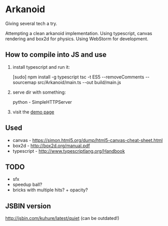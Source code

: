 # Arkanoid

Giving several tech a try.

Attempting a clean arkanoid implementation.
Using typescript, canvas rendering and box2d for physics.
Using WebStorm for development.



## How to compile into JS and use

1. install typescript and run it:

    [sudo] npm install -g typescript
    tsc -t ES5 --removeComments --sourcemap src/Arkanoid/main.ts --out build/main.js

2. serve dir with something:

    python - SimpleHTTPServer

3. visit the [demo page](http://127.0.01:8000/demo.html)



## Used

* canvas - <https://simon.html5.org/dump/html5-canvas-cheat-sheet.html>
* box2d - <http://box2d.org/manual.pdf>
* typescript - <http://www.typescriptlang.org/Handbook>



## TODO

* sfx
* speedup ball?
* bricks with multiple hits? + opacity?



## JSBIN version

<http://jsbin.com/kuhure/latest/quiet> (can be outdated!)
